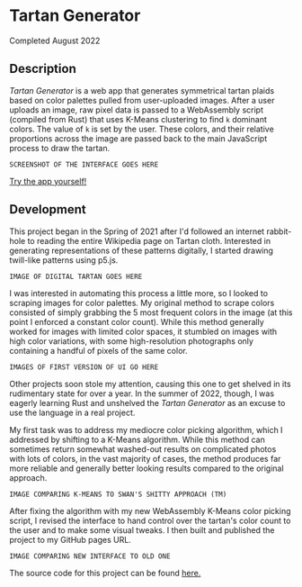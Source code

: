 # Tartan Generator

Completed August 2022

## Description

*Tartan Generator* is a web app that generates symmetrical tartan plaids based on color palettes pulled from user-uploaded images. After a user uploads an image, raw pixel data is passed to a WebAssembly script (compiled from Rust) that uses K-Means clustering to find `k` dominant colors. The value of `k` is set by the user. These colors, and their relative proportions across the image are passed back to the main JavaScript process to draw the tartan.

`SCREENSHOT OF THE INTERFACE GOES HERE`

[Try the app yourself!](https://pitworker.github.io/tartanGenerator/)

## Development

This project began in the Spring of 2021 after I'd followed an internet rabbit-hole to reading the entire Wikipedia page on Tartan cloth. Interested in generating representations of these patterns digitally, I started drawing twill-like patterns using p5.js.

`IMAGE OF DIGITAL TARTAN GOES HERE`

I was interested in automating this process a little more, so I looked to scraping images for color palettes. My original method to scrape colors consisted of simply grabbing the 5 most frequent colors in the image (at this point I enforced a constant color count). While this method generally worked for images with limited color spaces, it stumbled on images with high color variations, with some high-resolution photographs only containing a handful of pixels of the same color.

`IMAGES OF FIRST VERSION OF UI GO HERE`

Other projects soon stole my attention, causing this one to get shelved in its rudimentary state for over a year. In the summer of 2022, though, I was eagerly learning Rust and unshelved the *Tartan Generator* as an excuse to use the language in a real project.

My first task was to address my mediocre color picking algorithm, which I addressed by shifting to a K-Means algorithm. While this method can sometimes return somewhat washed-out results on complicated photos with lots of colors, in the vast majority of cases, the method produces far more reliable and generally better looking results compared to the original approach.

`IMAGE COMPARING K-MEANS TO SWAN'S SHITTY APPROACH (TM)`

After fixing the algorithm with my new WebAssembly K-Means color picking script, I revised the interface to hand control over the tartan's color count to the user and to make some visual tweaks. I then built and published the project to my GitHub pages URL.

`IMAGE COMPARING NEW INTERFACE TO OLD ONE`

The source code for this project can be found [here.](https://github.com/pitworker/tartanGenerator)